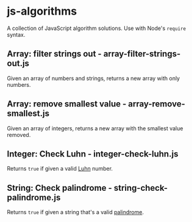 # js-algorithms

A collection of JavaScript algorithm solutions. Use with Node's `require` syntax.


## Array: filter strings out - array-filter-strings-out.js

Given an array of numbers and strings, returns a new array with only numbers.


## Array: remove smallest value - array-remove-smallest.js

Given an array of integers, returns a new array with the smallest value removed.


## Integer: Check Luhn - integer-check-luhn.js

Returns `true` if given a valid [Luhn](https://en.wikipedia.org/wiki/Luhn_algorithm) number.


## String: Check palindrome - string-check-palindrome.js

Returns `true` if given a string that's a valid [palindrome](https://en.wikipedia.org/wiki/Palindrome).
